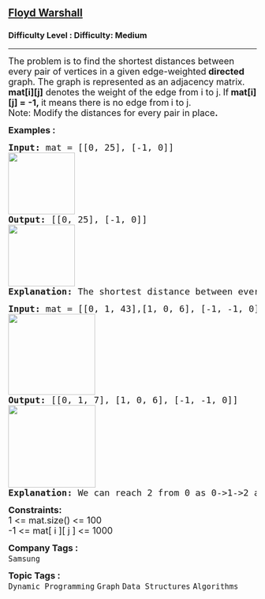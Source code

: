 <h2><a href="https://www.geeksforgeeks.org/problems/implementing-floyd-warshall2042/1?page=1&difficulty=Medium&status=unsolved,attempted&sortBy=submissions">Floyd Warshall</a></h2><h3>Difficulty Level : Difficulty: Medium</h3><hr><div class="problems_problem_content__Xm_eO"><p><span style="font-size: 18px;">The problem is to find the shortest distances between every pair of vertices in a given edge-weighted<strong> directed</strong> graph. The graph is represented as an adjacency matrix. <strong>mat[i][j]</strong> denotes&nbsp;the weight of the edge from i to j.<strong>&nbsp;</strong>If<strong> mat[i][j] =</strong> <strong>-1,&nbsp;</strong>it means there is no&nbsp;edge from<strong> </strong>i to j.<br>Note: Modify the distances for every pair in place<strong>.</strong></span></p>
<p><span style="font-size: 18px;"><strong>Examples :</strong></span></p>
<pre><span style="font-size: 18px;"><strong>Input: </strong>mat = [[0, 25], [-1, 0]]
<img style="height: 125px; width: 135px;" src="https://media.geeksforgeeks.org/wp-content/uploads/20221106202714/WhatsAppImage20221106at82359PM.jpeg" alt="">
<strong>Output: </strong>[[0, 25], [-1, 0]]
<img style="height: 125px; width: 135px;" src="https://media.geeksforgeeks.org/wp-content/uploads/20221106202714/WhatsAppImage20221106at82359PM.jpeg" alt="">
<strong>Explanation: </strong>The shortest distance between every pair is already given(if it exists).</span>
</pre>
<pre><span style="font-size: 18px;"><strong>Input: </strong>mat = [[0, 1, 43],[1, 0, 6], [-1, -1, 0]]
<img style="height: 164px; width: 176px;" src="https://media.geeksforgeeks.org/wp-content/uploads/20221106203741/WhatsAppImage20221106at83711PM.jpeg" alt="">
<strong>Output: </strong>[[0, 1, 7], [1, 0, 6], [-1, -1, 0]]
<img style="height: 167px; width: 177px;" src="https://media.geeksforgeeks.org/wp-content/uploads/20221106204057/WhatsAppImage20221106at84031PM.jpeg" alt="">
<strong>Explanation: </strong>We can reach 2 from 0 as 0-&gt;1-&gt;2 and the cost will be 1+6=7 which is less than 43.</span>
</pre>
<p><span style="font-size: 18px;"><strong>Constraints:</strong><br>1 &lt;= mat.size() &lt;= 100<br>-1 &lt;= mat[ i ][ j ] &lt;= 1000</span></p></div><p><span style=font-size:18px><strong>Company Tags : </strong><br><code>Samsung</code>&nbsp;<br><p><span style=font-size:18px><strong>Topic Tags : </strong><br><code>Dynamic Programming</code>&nbsp;<code>Graph</code>&nbsp;<code>Data Structures</code>&nbsp;<code>Algorithms</code>&nbsp;